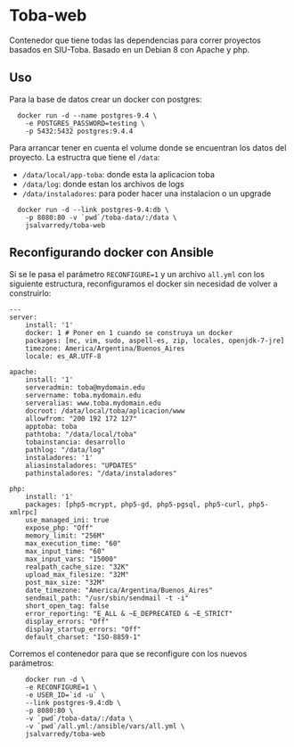 # Toba-web 
Contenedor que tiene todas las dependencias para correr proyectos basados en SIU-Toba.
Basado en un Debian 8 con Apache y php. 

## Uso

Para la base de datos crear un docker con postgres:

```
  docker run -d --name postgres-9.4 \
	-e POSTGRES_PASSWORD=testing \
	-p 5432:5432 postgres:9.4.4
```

Para arrancar tener en cuenta el volume donde se encuentran los datos del proyecto.
La estructra que tiene el `/data`:

* `/data/local/app-toba`: donde esta la aplicacion toba
* `/data/log`: donde estan los archivos de logs
* `/data/instaladores`: para poder hacer una instalacion o un upgrade


```
  docker run -d --link postgres-9.4:db \
	-p 8080:80 -v `pwd`/toba-data/:/data \
	jsalvarredy/toba-web
```

## Reconfigurando docker con Ansible

Si se le pasa el parámetro `RECONFIGURE=1` y un archivo `all.yml` con los siguiente estructura, reconfiguramos el docker sin necesidad de volver a construirlo:
```
---
server:
    install: '1'
    docker: 1 # Poner en 1 cuando se construya un docker
    packages: [mc, vim, sudo, aspell-es, zip, locales, openjdk-7-jre]
    timezone: America/Argentina/Buenos_Aires
    locale: es_AR.UTF-8

apache:
    install: '1'
    serveradmin: toba@mydomain.edu
    servername: toba.mydomain.edu
    serveralias: www.toba.mydomain.edu
    docroot: /data/local/toba/aplicacion/www
    allowfrom: "200 192 172 127"
    apptoba: toba
    pathtoba: "/data/local/toba"
    tobainstancia: desarrollo
    pathlog: "/data/log"
    instaladores: '1'
    aliasinstaladores: "UPDATES"
    pathinstaladores: "/data/instaladores"

php:
    install: '1'
    packages: [php5-mcrypt, php5-gd, php5-pgsql, php5-curl, php5-xmlrpc]
    use_managed_ini: true
    expose_php: "Off"
    memory_limit: "256M"
    max_execution_time: "60"
    max_input_time: "60"
    max_input_vars: "15000"
    realpath_cache_size: "32K"
    upload_max_filesize: "32M"
    post_max_size: "32M"
    date_timezone: "America/Argentina/Buenos_Aires"
    sendmail_path: "/usr/sbin/sendmail -t -i"
    short_open_tag: false
    error_reporting: "E_ALL & ~E_DEPRECATED & ~E_STRICT"
    display_errors: "Off"
    display_startup_errors: "Off"
    default_charset: "ISO-8859-1"
```

Corremos el contenedor para que se reconfigure con los nuevos parámetros:

```
    docker run -d \
	-e RECONFIGURE=1 \
	-e USER_ID=`id -u` \
	--link postgres-9.4:db \
	-p 8080:80 \
	-v `pwd`/toba-data/:/data \
	-v `pwd`/all.yml:/ansible/vars/all.yml \
	jsalvarredy/toba-web
```

